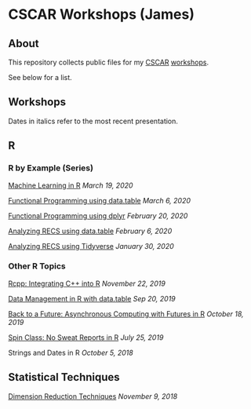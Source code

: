 # CSCAR Workshops (James)

## About

This repository collects public files for my 
[CSCAR](cscar.research.umich.edu) [workshops](https://cscar.research.umich.edu/events/category/workshops/).  

See below for a list.

## Workshops

Dates in italics refer to the most recent presentation. 

## R

### R by Example (Series)

[Machine Learning in R](./ML_in_R/) *March 19, 2020*

[Functional Programming using data.table](./R_by_Example/func_prog_datatable/) *March 6, 2020*

[Functional Programming using dplyr](./R_by_Example/func_prog_dplyr/) *February 20, 2020*

[Analyzing RECS using data.table](./R_by_Example/recs_datatable/) *February 6, 2020*

[Analyzing RECS using Tidyverse](./R_by_Example/recs_dplyr/) *January 30, 2020*

### Other R Topics

[Rcpp: Integrating C++ into R](./rcpp/) *November 22, 2019*

[Data Management in R with data.table](./data.table/) *Sep 20, 2019*

[Back to a Future: Asynchronous Computing with Futures in R](./future/) *October 18, 2019*

[Spin Class: No Sweat Reports in R](./spin/) *July 25, 2019*

Strings and Dates in R *October 5, 2018*

## Statistical Techniques

[Dimension Reduction Techniques](https://jbhender.github.io/workshops/DimensionReduction.html)
*November 9, 2018* 
